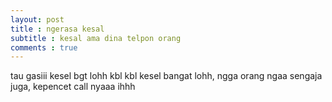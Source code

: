 ```yaml
---
layout: post
title : ngerasa kesal
subtitle : kesal ama dina telpon orang
comments : true
---
```


tau gasiii kesel bgt lohh 
kbl kbl kesel bangat lohh,
ngga orang ngaa sengaja juga, kepencet call nyaaa ihhh